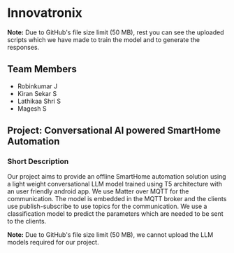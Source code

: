 # Innovatronix
**Note:** Due to GitHub's file size limit (50 MB), rest you can see the uploaded scripts which we have made to train the model and to generate the responses.

## Team Members
- Robinkumar J
- Kiran Sekar S
- Lathikaa Shri S
- Magesh S

## Project: Conversational AI powered SmartHome Automation

### Short Description
Our project aims to provide an offline SmartHome automation solution using a light weight conversational LLM model trained using T5 architecture with an user friendly android app. We use Matter over MQTT for the communication. The model is embedded in the MQTT broker and the clients use publish-subscribe to use topics for the communication. We use a classification model to predict the parameters which are needed to be sent to the clients.

**Note:** Due to GitHub's file size limit (50 MB), we cannot upload the LLM models required for our project.
